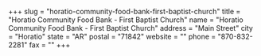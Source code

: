 +++
slug = "horatio-community-food-bank-first-baptist-church"
title = "Horatio Community Food Bank - First Baptist Church"
name = "Horatio Community Food Bank - First Baptist Church"
address = "Main Street"
city = "Horatio"
state = "AR"
postal = "71842"
website = ""
phone = "870-832-2281"
fax = ""
+++

